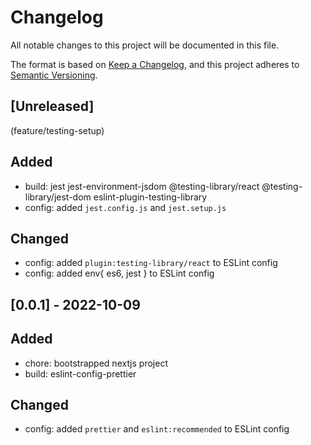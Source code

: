 # Changelog
All notable changes to this project will be documented in this file.

The format is based on [Keep a Changelog](https://keepachangelog.com/en/1.0.0/),
and this project adheres to [Semantic Versioning](https://semver.org/spec/v2.0.0.html).

## [Unreleased]

(feature/testing-setup)
## Added
- build: jest jest-environment-jsdom @testing-library/react @testing-library/jest-dom eslint-plugin-testing-library
- config: added `jest.config.js` and `jest.setup.js`

## Changed
- config: added `plugin:testing-library/react` to ESLint config
- config: added env{ es6, jest } to ESLint config

## [0.0.1] - 2022-10-09
## Added
- chore: bootstrapped nextjs project
- build: eslint-config-prettier

## Changed
- config: added `prettier` and `eslint:recommended` to ESLint config

